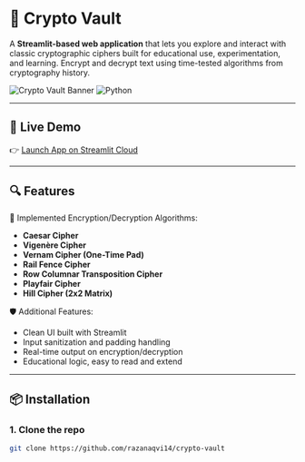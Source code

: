 # 🔐 Crypto Vault

A **Streamlit-based web application** that lets you explore and interact with classic cryptographic ciphers built for educational use, experimentation, and learning. Encrypt and decrypt text using time-tested algorithms from cryptography history.

![Crypto Vault Banner](https://img.shields.io/badge/Built%20with-Streamlit-blue?style=flat-square)
![Python](https://img.shields.io/badge/Python-3.12-blue.svg?style=flat-square)

---

## 🚀 Live Demo

👉 [Launch App on Streamlit Cloud](https://crypto-vault-app-38m4hkiykm6egvx84pfqgv.streamlit.app)

---

## 🔍 Features

🔐 Implemented Encryption/Decryption Algorithms:

- **Caesar Cipher**
- **Vigenère Cipher**
- **Vernam Cipher (One-Time Pad)**
- **Rail Fence Cipher**
- **Row Columnar Transposition Cipher**
- **Playfair Cipher**
- **Hill Cipher (2x2 Matrix)**

🛡️ Additional Features:

- Clean UI built with Streamlit
- Input sanitization and padding handling
- Real-time output on encryption/decryption
- Educational logic, easy to read and extend

---

## 📦 Installation

### 1. Clone the repo

```bash
git clone https://github.com/razanaqvi14/crypto-vault
```
